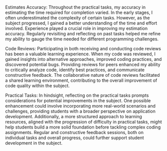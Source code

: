 Estimates Accuracy:
Throughout the practical tasks, my accuracy in estimating the time required for completion varied. In the early stages, I often underestimated the complexity of certain tasks. However, as the subject progressed, I gained a better understanding of the time and effort involved. Experience played a crucial role in improving my estimation accuracy. Regularly revisiting and reflecting on past tasks helped me refine my ability to gauge the time needed for different programming challenges.

Code Reviews:
Participating in both receiving and conducting code reviews has been a valuable learning experience. When my code was reviewed, I gained insights into alternative approaches, improved coding practices, and discovered potential bugs. Providing reviews for peers enhanced my ability to critically analyze code, identify best practices, and communicate constructive feedback. The collaborative nature of code reviews facilitated a shared learning environment, contributing to the overall improvement of code quality within the subject.

Practical Tasks:
In hindsight, reflecting on the practical tasks prompts considerations for potential improvements in the subject. One possible enhancement could involve incorporating more real-world scenarios and challenges, providing students with a broader perspective on application development. Additionally, a more structured approach to learning resources, aligned with the progression of difficulty in practical tasks, might help students build a more solid foundation before tackling complex coding assignments. Regular and constructive feedback sessions, both on individual tasks and overall progress, could further support student development in the subject.